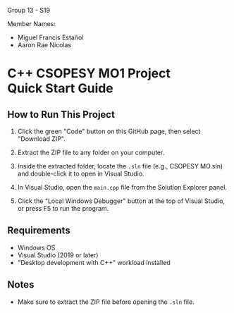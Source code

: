 Group 13 - S19

Member Names:
- Miguel Francis Estañol
- Aaron Rae Nicolas

C++ CSOPESY MO1 Project  
Quick Start Guide
==================

How to Run This Project
-----------------------

1. Click the green "Code" button on this GitHub page, then select "Download ZIP".

2. Extract the ZIP file to any folder on your computer.

3. Inside the extracted folder, locate the `.sln` file (e.g., CSOPESY MO.sln) and double-click it to open in Visual Studio.

4. In Visual Studio, open the `main.cpp` file from the Solution Explorer panel.

5. Click the "Local Windows Debugger" button at the top of Visual Studio, or press F5 to run the program.

Requirements
------------

- Windows OS
- Visual Studio (2019 or later)
- "Desktop development with C++" workload installed

Notes
-----

- Make sure to extract the ZIP file before opening the `.sln` file.
